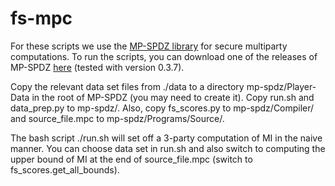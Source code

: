 # fs-mpc

For these scripts we use the [MP-SPDZ library](https://github.com/data61/MP-SPDZ) for secure multiparty computations. To run the scripts, you can download one of the releases of MP-SPDZ [here](https://github.com/data61/MP-SPDZ///releases) (tested with version 0.3.7).

Copy the relevant data set files from ./data to a directory mp-spdz/Player-Data in the root of MP-SPDZ (you may need to create it). Copy run.sh and data_prep.py to mp-spdz/. Also, copy fs_scores.py to mp-spdz/Compiler/ and source_file.mpc to mp-spdz/Programs/Source/.

The bash script ./run.sh will set off a 3-party computation of MI in the naive manner. You can choose data set in run.sh and also switch to computing the upper bound of MI at the end of source_file.mpc (switch to fs_scores.get_all_bounds).